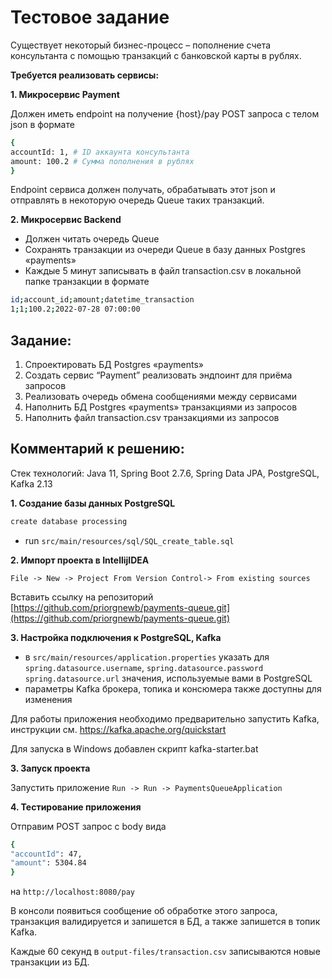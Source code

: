# Тестовое задание

Существует некоторый бизнес-процесс – пополнение счета консультанта с помощью транзакций с
банковской карты в рублях.

**Требуется реализовать сервисы:**

**1. Микросервис Payment**

Должен иметь endpoint на получение {host}/pay
POST запроса с телом json в формате
```bash
{
accountId: 1, # ID аккаунта консультанта
amount: 100.2 # Сумма пополнения в рублях
}
```

Endpoint сервиса должен получать, обрабатывать этот json и отправлять в некоторую очередь
Queue таких транзакций.

**2. Микросервис Backend**

- Должен читать очередь Queue
- Сохранять транзакции из очереди Queue в базу данных Postgres «payments»
- Каждые 5 минут записывать в файл transaction.csv в локальной папке транзакции в
  формате

```bash
id;account_id;amount;datetime_transaction
1;1;100.2;2022-07-28 07:00:00
```
## Задание:
1. Спроектировать БД Postgres «payments»
2. Создать сервис “Payment” реализовать эндпоинт для приёма запросов
3. Реализовать очередь обмена сообщениями между сервисами
4. Наполнить БД Postgres «payments» транзакциями из запросов
5. Наполнить файл transaction.csv транзакциями из запросов

## Комментарий к решению:

Стек технологий: Java 11, Spring Boot 2.7.6, Spring Data JPA, PostgreSQL, Kafka 2.13

**1. Создание базы данных PostgreSQL**

```bash
create database processing
```
- run `src/main/resources/sql/SQL_create_table.sql`

**2. Импорт проекта в IntellijIDEA**

`File -> New -> Project From Version Control-> From existing sources`

Вставить ссылку на репозиторий [https://github.com/priorgnewb/payments-queue.git](https://github.com/priorgnewb/payments-queue.git)

**3. Настройка подключения к PostgreSQL, Kafka**

+ в `src/main/resources/application.properties` указать для `spring.datasource.username`, `spring.datasource.password` `spring.datasource.url` значения, используемые вами в PostgreSQL
+ параметры Kafka брокера, топика и консюмера также доступны для изменения

Для работы приложения необходимо предварительно запустить Kafka,
инструкции см. https://kafka.apache.org/quickstart

Для запуска в Windows добавлен скрипт kafka-starter.bat

**3. Запуск проекта**

Запустить приложение `Run -> Run -> PaymentsQueueApplication`

**4. Тестирование приложения**

Отправим POST запрос с body вида
```bash
{
"accountId": 47,
"amount": 5304.84
}
```
на `http://localhost:8080/pay`

В консоли появиться сообщение об обработке этого запроса,
транзакция валидируется и запишется в БД, а также запишется в топик Kafka.

Каждые 60 секунд в `output-files/transaction.csv` записываются новые транзакции из БД.
